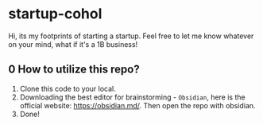 # startup-cohol
Hi, its my footprints of starting a startup.
Feel free to let me know whatever on your mind, what if it's a 1B business! 
## 0 How to utilize this repo?
1. Clone this code to your local.
2. Downloading the best editor for brainstorming - `Obsidian`, here is the official website: https://obsidian.md/. Then open the repo with obsidian.
3. Done!
# 